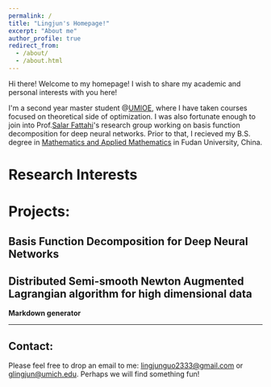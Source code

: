```yaml
---
permalink: /
title: "Lingjun's Homepage!"
excerpt: "About me"
author_profile: true
redirect_from: 
  - /about/
  - /about.html
---
```


Hi there! Welcome to my homepage! I wish to share my academic and personal interests with you here!

I'm a second year master student @[UMIOE](https://ioe.engin.umich.edu/), where I have taken courses focused on theoretical side of optimization. I was also fortunate enough to join into Prof.[Salar Fattahi](https://fattahi.engin.umich.edu/)'s research group working on basis function decomposition for deep neural networks. Prior to that, I recieved my B.S. degree in [Mathematics and Applied Mathematics](https://math.fudan.edu.cn/) in Fudan University, China.  

Research Interests
======


Projects:
======
Basis Function Decomposition for Deep Neural Networks
------


Distributed Semi-smooth Newton Augmented Lagrangian algorithm for high dimensional data
------

**Markdown generator**

------

Contact:
------
Please feel free to drop an email to me: lingjunguo2333@gmail.com or glingjun@umich.edu. Perhaps we will find something fun!
